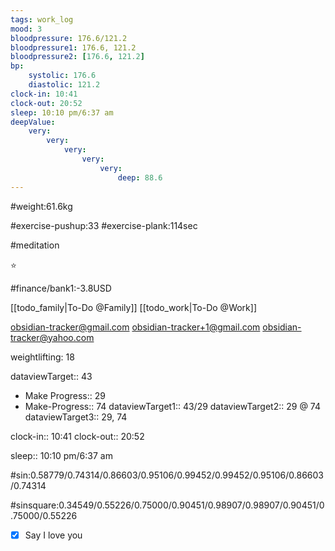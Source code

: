 ```yaml
---
tags: work_log
mood: 3
bloodpressure: 176.6/121.2
bloodpressure1: 176.6, 121.2
bloodpressure2: [176.6, 121.2]
bp:
    systolic: 176.6
    diastolic: 121.2
clock-in: 10:41
clock-out: 20:52
sleep: 10:10 pm/6:37 am
deepValue: 
    very: 
        very: 
            very: 
                very: 
                    very: 
                        deep: 88.6
---
```


#weight:61.6kg

#exercise-pushup:33
#exercise-plank:114sec

#meditation

⭐


#finance/bank1:-3.8USD

[[todo_family|To-Do @Family]]
[[todo_work|To-Do @Work]]

obsidian-tracker@gmail.com
obsidian-tracker+1@gmail.com
obsidian-tracker@yahoo.com

weightlifting: 18

dataviewTarget:: 43
- Make Progress:: 29
- Make-Progress:: 74
dataviewTarget1:: 43/29
dataviewTarget2:: 29 @ 74
dataviewTarget3:: 29, 74

clock-in:: 10:41
clock-out:: 20:52

sleep:: 10:10 pm/6:37 am

#sin:0.58779/0.74314/0.86603/0.95106/0.99452/0.99452/0.95106/0.86603/0.74314

#sinsquare:0.34549/0.55226/0.75000/0.90451/0.98907/0.98907/0.90451/0.75000/0.55226

- [x] Say I love you

